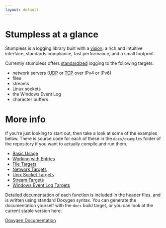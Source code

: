 ```yaml
---
layout: default
---
```


# Stumpless at a glance

Stumpless is a logging library built with a [vision](./vision.html): a rich and
intuitive interface, standards compliance, fast performance, and a small
footprint.

Currently stumpless offers [standardized](https://tools.ietf.org/html/rfc5424)
logging to the following targets:
 * network servers ([UDP](https://tools.ietf.org/html/rfc5426) or
   [TCP](https://tools.ietf.org/html/rfc6587) over IPv4 or IPv6)
 * files
 * streams
 * Linux sockets
 * the Windows Event Log
 * character buffers


# More info

If you're just looking to start out, then take a look at some of the examples
below. There is source code for each of these in the `docs/examples` folder of
the repository if you want to actually compile and run them.

 * [Basic Usage](./examples/basic.html)
 * [Working with Entries](./examples/entry.html)
 * [File Targets](./examples/file.html)
 * [Network Targets](./examples/network.html)
 * [Unix Socket Targets](./examples/socket.html)
 * [Stream Targets](./examples/stream.html)
 * [Windows Event Log Targets](./examples/wel.html)

Detailed documentation of each function is included in the header files, and is
written using standard Doxygen syntax. You can generate the documentation
yourself with the `docs` build target, or you can look at the current stable
version here:

[Doxygen Documentation](./doxygen)
